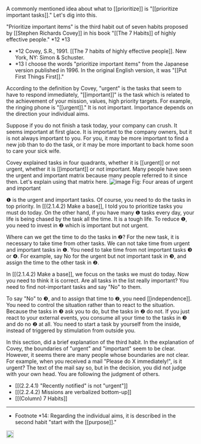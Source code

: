 
A commonly mentioned idea about what to [[prioritize]] is "[[prioritize important tasks]]." Let's dig into this.

"Prioritize important items" is the third habit out of seven habits proposed by [[Stephen Richards Covey]] in his book "[[The 7 Habits]] of highly effective people." *12 *13

- *12 Covey, S.R., 1991. [[The 7 habits of highly effective people]]. New York, NY: Simon & Schuster.
- *13 I choose the words "prioritize important items" from the Japanese version published in 1996. In the original English version, it was "[[Put First Things First]]."

According to the definition by Covey, "urgent" is the tasks that seem to have to respond immediately, "[[important]]" is the task which is related to the achievement of your mission, values, high priority targets. For example, the ringing phone is "[[urgent]]." It is not important. Importance depends on the direction your individual aims.

Suppose if you do not finish a task today, your company can crush. It seems important at first glace. It is important to the company owners, but it is not always important to you. For you, it may be more important to find a new job than to do the task, or it may be more important to back home soon to care your sick wife.

Covey explained tasks in four quadrants, whether it is [[urgent]] or not urgent, whether it is [[important]] or not important. Many people have seen the urgent and important matrix because many people referred to it since then. Let's explain using that matrix here.
![image](https://gyazo.com/a549a93258ff95b3f249db10bd53f61a/thumb/1000)
Fig: Four areas of urgent and important

❶ is the urgent and important tasks. Of course, you need to do the tasks in top priority. In [[(2.1.4.2) Make a base]], I told you to prioritize tasks you must do today. On the other hand, if you have many ❶ tasks every day, your life is being chased by the task all the time. It is a tough life. To reduce ❶, you need to invest in ❷ which is important but not urgent.

Where can we get the time to do the tasks in ❷? For the new task, it is necessary to take time from other tasks. We can not take time from urgent and important tasks in ❶. You need to take time from not important tasks ❸ or ❹. For example, say No for the urgent but not important task in ❸, and assign the time to the other task in ❷.

In [[(2.1.4.2) Make a base]], we focus on the tasks we must do today. Now you need to think it is correct. Are all tasks in the list really important? You need to find not-important tasks and say "No" to them.

To say "No" to ❸, and to assign that time to ❷, you need [[independence]]. You need to control the situation rather than to react to the situation. Because the tasks in ❸ ask you to do, but the tasks in ❷ do not. If you just react to your external events, you consume all your time to the tasks in ❸ and do no ❷ at all. You need to start a task by yourself from the inside, instead of triggered by stimulation from outside you.

In this section, did a brief explanation of the third habit. In the explanation of Covey, the boundaries of "urgent" and "important" seem to be clear. However, it seems there are many people whose boundaries are not clear. For example, when you received a mail "Please do X immediately!", is it urgent?
The text of the mail say so, but in the decision, you did not judge with your own head. You are following the judgment of others.

- [[(2.2.4.1) "Recently notified" is not "urgent"]]
- [[(2.2.4.2) Missions ​are verbalized bottom-up]]
- [[(Column) 7 Habits]]

---

- Footnote *14: Regarding the individual aims, it is described in the second habit "start with the [[purpose]]."

<img src='https://scrapbox.io/api/pages/nishio/en/icon' alt='en.icon' height="19.5"/>